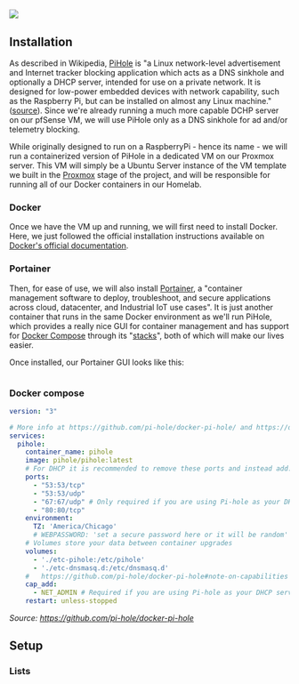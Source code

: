 # ![](https://www.endpointdev.com/blog/2020/12/pihole-great-holiday-gift/pihole-logo.png)

## Installation

As described in Wikipedia, [PiHole](https://pi-hole.net/) is "a Linux network-level advertisement and Internet tracker blocking application which acts as a DNS sinkhole and optionally a DHCP server, intended for use on a private network. It is designed for low-power embedded devices with network capability, such as the Raspberry Pi, but can be installed on almost any Linux machine." ([source](https://en.wikipedia.org/wiki/Pi-hole)). Since we're already running a much more capable DCHP server on our pfSense VM, we will use PiHole only as a DNS sinkhole for ad and/or telemetry blocking.

While originally designed to run on a RaspberryPi - hence its name - we will run a containerized version of PiHole in a dedicated VM on our Proxmox server. This VM will simply be a Ubuntu Server instance of the VM template we built in the [Proxmox](proxmox.md) stage of the project, and will be responsible for running all of our Docker containers in our Homelab.

### Docker

Once we have the VM up and running, we will first need to install Docker. Here, we just followed the official installation instructions available on [Docker's official documentation](https://docs.docker.com/engine/install/ubuntu/#install-using-the-repository).

### Portainer

Then, for ease of use, we will also install [Portainer](https://docs.portainer.io/start/install-ce/server/docker/linux), a "container management software to deploy, troubleshoot, and secure applications across cloud, datacenter, and Industrial IoT use cases". It is just another container that runs in the same Docker environment as we'll run PiHole, which provides a really nice GUI for container management and has support for [Docker Compose](https://docs.docker.com/compose/) through its "[stacks](https://docs.portainer.io/user/docker/stacks)", both of which will make our lives easier.

Once installed, our Portainer GUI looks like this:

![]()

### Docker compose

```yaml
version: "3"

# More info at https://github.com/pi-hole/docker-pi-hole/ and https://docs.pi-hole.net/
services:
  pihole:
    container_name: pihole
    image: pihole/pihole:latest
    # For DHCP it is recommended to remove these ports and instead add: network_mode: "host"
    ports:
      - "53:53/tcp"
      - "53:53/udp"
      - "67:67/udp" # Only required if you are using Pi-hole as your DHCP server
      - "80:80/tcp"
    environment:
      TZ: 'America/Chicago'
      # WEBPASSWORD: 'set a secure password here or it will be random'
    # Volumes store your data between container upgrades
    volumes:
      - './etc-pihole:/etc/pihole'
      - './etc-dnsmasq.d:/etc/dnsmasq.d'
    #   https://github.com/pi-hole/docker-pi-hole#note-on-capabilities
    cap_add:
      - NET_ADMIN # Required if you are using Pi-hole as your DHCP server, else not needed
    restart: unless-stopped
```
*Source: https://github.com/pi-hole/docker-pi-hole*

## Setup

### Lists
